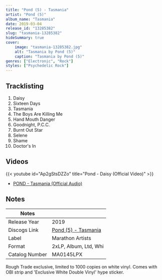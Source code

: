 ```yaml
---
title: "Pond (5) - Tasmania"
artist: "Pond (5)"
album_name: "Tasmania"
date: 2019-03-04
release_id: "13285382"
slug: "tasmania-13285382"
hideSummary: true
cover:
    image: "tasmania-13285382.jpg"
    alt: "Tasmania by Pond (5)"
    caption: "Tasmania by Pond (5)"
genres: ["Electronic", "Rock"]
styles: ["Psychedelic Rock"]
---
```


## Tracklisting
1. Daisy
2. Sixteen Days
3. Tasmania
4. The Boys Are Killing Me
5. Hand Mouth Danger
6. Goodnight, P.C.C.
7. Burnt Out Star
8. Selene
9. Shame
10. Doctor's In

## Videos
{{< youtube id="Ap2gStsDZZo" title="Pond - Daisy (Official Video)" >}}
- [POND - Tasmania (Official Audio)](https://www.youtube.com/watch?v=NX6EIDepJDk)


## Notes

| Notes          |             |
| ---------------| ----------- |
| Release Year   | 2019 |
| Discogs Link   | [Pond (5) - Tasmania](https://www.discogs.com/release/13285382-Pond-Tasmania) |
| Label          | Marathon Artists |
| Format         | 2xLP, Album, Ltd, Whi |
| Catalog Number | MA0145LPX |

Rough Trade exclusive, limited to 1000 copies on white vinyl. Comes with OBI strip and 'Exclusive White Double Vinyl' hype sticker.

